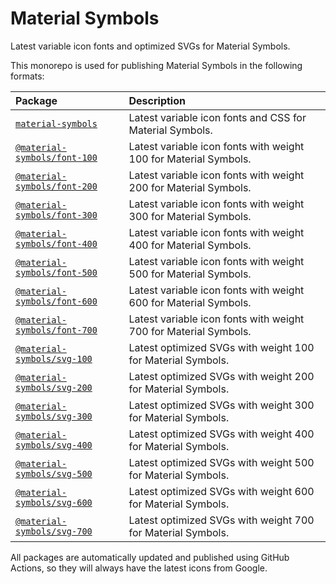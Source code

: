 # Material Symbols

Latest variable icon fonts and optimized SVGs for Material Symbols.

This monorepo is used for publishing Material Symbols in the following formats:

Package | Description
:--- | :---
[`material-symbols`](https://github.com/marella/material-symbols/tree/main/material-symbols#readme) | Latest variable icon fonts and CSS for Material Symbols.
[`@material-symbols/font-100`](https://github.com/marella/material-symbols/tree/main/font/100#readme) | Latest variable icon fonts with weight 100 for Material Symbols.
[`@material-symbols/font-200`](https://github.com/marella/material-symbols/tree/main/font/200#readme) | Latest variable icon fonts with weight 200 for Material Symbols.
[`@material-symbols/font-300`](https://github.com/marella/material-symbols/tree/main/font/300#readme) | Latest variable icon fonts with weight 300 for Material Symbols.
[`@material-symbols/font-400`](https://github.com/marella/material-symbols/tree/main/font/400#readme) | Latest variable icon fonts with weight 400 for Material Symbols.
[`@material-symbols/font-500`](https://github.com/marella/material-symbols/tree/main/font/500#readme) | Latest variable icon fonts with weight 500 for Material Symbols.
[`@material-symbols/font-600`](https://github.com/marella/material-symbols/tree/main/font/600#readme) | Latest variable icon fonts with weight 600 for Material Symbols.
[`@material-symbols/font-700`](https://github.com/marella/material-symbols/tree/main/font/700#readme) | Latest variable icon fonts with weight 700 for Material Symbols.
[`@material-symbols/svg-100`](https://github.com/marella/material-symbols/tree/main/svg/100#readme) | Latest optimized SVGs with weight 100 for Material Symbols.
[`@material-symbols/svg-200`](https://github.com/marella/material-symbols/tree/main/svg/200#readme) | Latest optimized SVGs with weight 200 for Material Symbols.
[`@material-symbols/svg-300`](https://github.com/marella/material-symbols/tree/main/svg/300#readme) | Latest optimized SVGs with weight 300 for Material Symbols.
[`@material-symbols/svg-400`](https://github.com/marella/material-symbols/tree/main/svg/400#readme) | Latest optimized SVGs with weight 400 for Material Symbols.
[`@material-symbols/svg-500`](https://github.com/marella/material-symbols/tree/main/svg/500#readme) | Latest optimized SVGs with weight 500 for Material Symbols.
[`@material-symbols/svg-600`](https://github.com/marella/material-symbols/tree/main/svg/600#readme) | Latest optimized SVGs with weight 600 for Material Symbols.
[`@material-symbols/svg-700`](https://github.com/marella/material-symbols/tree/main/svg/700#readme) | Latest optimized SVGs with weight 700 for Material Symbols.

All packages are automatically updated and published using GitHub Actions, so they will always have the latest icons from Google.
